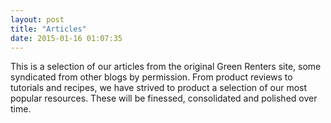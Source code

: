 ```yaml
---
layout: post
title: "Articles"
date: 2015-01-16 01:07:35
---
```


This is a selection of our articles from the original Green Renters site, some syndicated from other blogs by permission. From product reviews to tutorials and recipes, we have strived to product a selection of our most popular resources. These will be finessed, consolidated and polished over time.